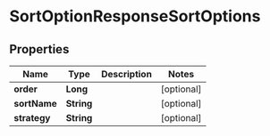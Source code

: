 
# SortOptionResponseSortOptions

## Properties
Name | Type | Description | Notes
------------ | ------------- | ------------- | -------------
**order** | **Long** |  |  [optional]
**sortName** | **String** |  |  [optional]
**strategy** | **String** |  |  [optional]




